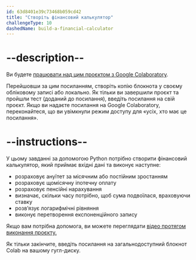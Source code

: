 ```yaml
---
id: 63d8401e39c73468b059cd42
title: "Створіть фінансовий калькулятор"
challengeType: 10
dashedName: build-a-financial-calculator
---
```


# --description--

Ви будете <a href="https://colab.research.google.com/drive/1zUAVAkwyjat4Z-8nfrajM1ut9UcO18We?usp=sharing" target="_blank" rel="noopener noreferrer nofollow">працювати над цим проєктом з Google Colaboratory</a>.

Перейшовши за цим посиланням, створіть копію блокнота у своєму обліковому записі або локально. Як тільки ви завершили проєкт та пройшли тест (доданий до посилання), введіть посилання на свій проєкт. Якщо ви надаєте посилання на Google Colaboratory, переконайтеся, що ви увімкнули режим доступу для «усіх, хто має це посилання».

# --instructions--

У цьому завданні за допомогою Python потрібно створити фінансовий калькулятор, який приймає вхідні дані та виконує наступне:

- розраховує ануїтет за місячним або постійним зростанням
- розраховує щомісячну іпотечну оплату
- розраховує пенсійні нарахування
- визначає, скільки часу потрібно, щоб сума подвоїлася, враховуючи ставку
- розв’язує логарифмічні рівняння
- виконує перетворення експоненційного запису

Якщо вам потрібна допомога, ви можете переглядати <a href="https://www.youtube.com/embed/c2AhGd6srJ0" target="_blank" rel="noopener noreferrer nofollow">відео протягом виконання проєкту.</a>

Як тільки закінчите, введіть посилання на загальнодоступний блокнот Colab на вашому гугл-диску.

